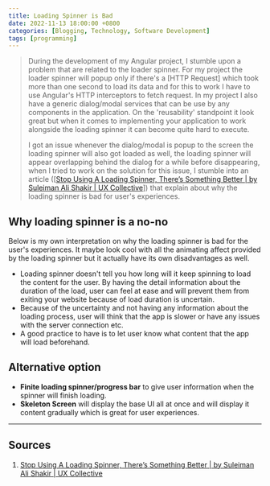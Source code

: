 ```yaml
---
title: Loading Spinner is Bad
date: 2022-11-13 18:00:00 +0800
categories: [Blogging, Technology, Software Development]
tags: [programming]
---
```


>During the development of my Angular project, I stumble upon a problem that are related to the loader spinner. For my project the loader spinner will popup only if there's a [HTTP Request] which took more than one second to load its data and for this to work I have to use Angular's HTTP interceptors to fetch request. In my project I also have a generic dialog/modal services that can be use by any components in the application. On the 'reusability' standpoint it look great but when it comes to implementing your application to work alongside the loading spinner it can become quite hard to execute.
>
>I got an issue whenever the dialog/modal is  popup to the screen the loading spinner will also got loaded as well, the loading spinner will appear  overlapping behind the dialog for a while before disappearing, when I tried to work on the solution for this issue, I stumble into an article ([[Stop Using A Loading Spinner, There’s Something Better | by Suleiman Ali Shakir | UX Collective](https://uxdesign.cc/stop-using-a-loading-spinner-theres-something-better-d186194f771e)]) that explain about why the loading spinner is bad for user's experiences.  

## Why loading spinner is a no-no

Below is my own interpretation on why the loading spinner is bad for the user's experiences. It maybe look cool with all the animating affect provided by the loading spinner but it actually  have its own disadvantages as well.

- Loading spinner doesn't tell you how long will it keep spinning to load the content for the user. By having the detail information about the duration of the load, user can feel at ease and will prevent them from exiting your website because of load duration is uncertain.
- Because of the uncertainty and not having any information about the loading process, user will think that the app is slower or have any issues with the server connection etc.
- A good practice to have is to let user know what content that the app will load beforehand.

## Alternative option

- **Finite loading spinner/progress bar** to give user information when the spinner will finish loading.
- **Skeleton Screen** will display the base UI all at once and will display it content gradually which is great for user experiences.

---

## Sources

1. [Stop Using A Loading Spinner, There’s Something Better | by Suleiman Ali Shakir | UX Collective](https://uxdesign.cc/stop-using-a-loading-spinner-theres-something-better-d186194f771e)
